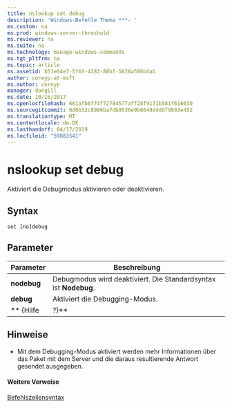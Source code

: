 ```yaml
---
title: nslookup set debug
description: 'Windows-Befehle Thema ***- '
ms.custom: na
ms.prod: windows-server-threshold
ms.reviewer: na
ms.suite: na
ms.technology: manage-windows-commands
ms.tgt_pltfrm: na
ms.topic: article
ms.assetid: b51e04e7-5f6f-4183-88bf-5628a506bdab
author: coreyp-at-msft
ms.author: coreyp
manager: dongill
ms.date: 10/16/2017
ms.openlocfilehash: 661afb0f74f72784577aff28f9171b581f616030
ms.sourcegitcommit: 0d0b32c8986ba7db9536e0b8648d4ddf9b03e452
ms.translationtype: MT
ms.contentlocale: de-DE
ms.lasthandoff: 04/17/2019
ms.locfileid: "59883541"
---
```

# <a name="nslookup-set-debug"></a>nslookup set debug



Aktiviert die Debugmodus aktivieren oder deaktivieren.

## <a name="syntax"></a>Syntax

```
set [no]debug
```

## <a name="parameters"></a>Parameter

|Parameter|Beschreibung|
|---------|-----------|
|**nodebug**|Debugmodus wird deaktiviert. Die Standardsyntax ist **Nodebug**.|
|**debug**|Aktiviert die Debugging-Modus.|
|** {Hilfe | ?}**|Zeigt eine kurze Zusammenfassung der **Nslookup** Unterbefehle.|

## <a name="remarks"></a>Hinweise

-   Mit dem Debugging-Modus aktiviert werden mehr Informationen über das Paket mit dem Server und die daraus resultierende Antwort gesendet ausgegeben.

#### <a name="additional-references"></a>Weitere Verweise

[Befehlszeilensyntax](command-line-syntax-key.md)